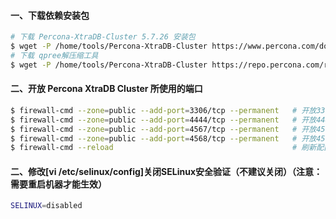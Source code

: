 #### 一、下载依赖安装包
```bash
# 下载 Percona-XtraDB-Cluster 5.7.26 安装包
$ wget -P /home/tools/Percona-XtraDB-Cluster https://www.percona.com/downloads/Percona-XtraDB-Cluster-LATEST/Percona-XtraDB-Cluster-5.7.26-31.37/binary/redhat/7/x86_64/Percona-XtraDB-Cluster-5.7.26-31.37-r505-el7-x86_64-bundle.tar
# 下载 qpree解压缩工具
$ wget -P /home/tools/Percona-XtraDB-Cluster https://repo.percona.com/release/7/RPMS/x86_64/qpress-11-1.el7.x86_64.rpm
```
#### 二、开放 Percona XtraDB Cluster 所使用的端口
```bash
$ firewall-cmd --zone=public --add-port=3306/tcp --permanent   # 开放3306（MySQL 服务端口）
$ firewall-cmd --zone=public --add-port=4444/tcp --permanent   # 开放4444（请求全量同步数据（SST）端口（注意：全量同步会限制其它节点的写入操作，一般在数据库启动时会执行全量同步））
$ firewall-cmd --zone=public --add-port=4567/tcp --permanent   # 开放4567（数据库节点之间的通信端口）
$ firewall-cmd --zone=public --add-port=4568/tcp --permanent   # 开放4568（请求增量同步（IST）端口）
$ firewall-cmd --reload                                        # 刷新配置
```

#### 二、修改[vi /etc/selinux/config]关闭SELinux安全验证（不建议关闭）（注意：需要重启机器才能生效）
```bash
SELINUX=disabled
```
